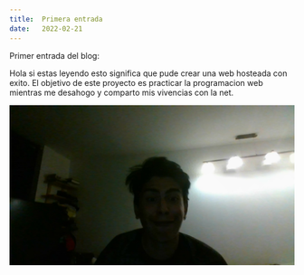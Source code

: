 ```yaml
---
title:  Primera entrada
date:   2022-02-21
---
```


Primer entrada del blog:
<!--more-->

Hola si estas leyendo esto significa que pude crear una web hosteada con exito. El objetivo de este proyecto es practicar la programacion web mientras me desahogo y comparto mis vivencias con la net.

![soy yo!](https://github.com/SUPER-EIGHT/SUPER-EIGHT.github.io/blob/main/png/yo.jpg?raw=true)
